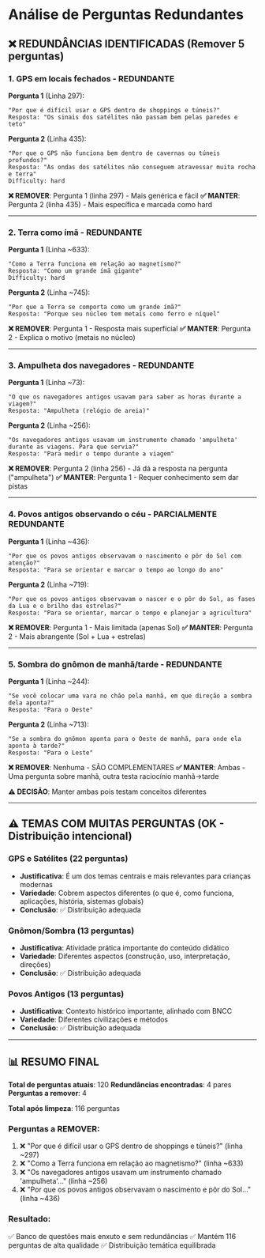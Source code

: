 # Análise de Perguntas Redundantes

## ❌ REDUNDÂNCIAS IDENTIFICADAS (Remover 5 perguntas)

### 1. **GPS em locais fechados** - REDUNDANTE

**Pergunta 1** (Linha 297):
```
"Por que é difícil usar o GPS dentro de shoppings e túneis?"
Resposta: "Os sinais dos satélites não passam bem pelas paredes e teto"
```

**Pergunta 2** (Linha 435):
```
"Por que o GPS não funciona bem dentro de cavernas ou túneis profundos?"
Resposta: "As ondas dos satélites não conseguem atravessar muita rocha e terra"
Difficulty: hard
```

**❌ REMOVER**: Pergunta 1 (linha 297) - Mais genérica e fácil
**✅ MANTER**: Pergunta 2 (linha 435) - Mais específica e marcada como hard

---

### 2. **Terra como ímã** - REDUNDANTE

**Pergunta 1** (Linha ~633):
```
"Como a Terra funciona em relação ao magnetismo?"
Resposta: "Como um grande ímã gigante"
Difficulty: hard
```

**Pergunta 2** (Linha ~745):
```
"Por que a Terra se comporta como um grande ímã?"
Resposta: "Porque seu núcleo tem metais como ferro e níquel"
```

**❌ REMOVER**: Pergunta 1 - Resposta mais superficial
**✅ MANTER**: Pergunta 2 - Explica o motivo (metais no núcleo)

---

### 3. **Ampulheta dos navegadores** - REDUNDANTE

**Pergunta 1** (Linha ~73):
```
"O que os navegadores antigos usavam para saber as horas durante a viagem?"
Resposta: "Ampulheta (relógio de areia)"
```

**Pergunta 2** (Linha ~256):
```
"Os navegadores antigos usavam um instrumento chamado 'ampulheta' durante as viagens. Para que servia?"
Resposta: "Para medir o tempo durante a viagem"
```

**❌ REMOVER**: Pergunta 2 (linha 256) - Já dá a resposta na pergunta ("ampulheta")
**✅ MANTER**: Pergunta 1 - Requer conhecimento sem dar pistas

---

### 4. **Povos antigos observando o céu** - PARCIALMENTE REDUNDANTE

**Pergunta 1** (Linha ~436):
```
"Por que os povos antigos observavam o nascimento e pôr do Sol com atenção?"
Resposta: "Para se orientar e marcar o tempo ao longo do ano"
```

**Pergunta 2** (Linha ~719):
```
"Por que os povos antigos observavam o nascer e o pôr do Sol, as fases da Lua e o brilho das estrelas?"
Resposta: "Para se orientar, marcar o tempo e planejar a agricultura"
```

**❌ REMOVER**: Pergunta 1 - Mais limitada (apenas Sol)
**✅ MANTER**: Pergunta 2 - Mais abrangente (Sol + Lua + estrelas)

---

### 5. **Sombra do gnômon de manhã/tarde** - REDUNDANTE

**Pergunta 1** (Linha ~244):
```
"Se você colocar uma vara no chão pela manhã, em que direção a sombra dela aponta?"
Resposta: "Para o Oeste"
```

**Pergunta 2** (Linha ~713):
```
"Se a sombra do gnômon aponta para o Oeste de manhã, para onde ela aponta à tarde?"
Resposta: "Para o Leste"
```

**❌ REMOVER**: Nenhuma - SÃO COMPLEMENTARES
**✅ MANTER**: Ambas - Uma pergunta sobre manhã, outra testa raciocínio manhã→tarde

**⚠️ DECISÃO**: Manter ambas pois testam conceitos diferentes

---

## ⚠️ TEMAS COM MUITAS PERGUNTAS (OK - Distribuição intencional)

### GPS e Satélites (22 perguntas)
- **Justificativa**: É um dos temas centrais e mais relevantes para crianças modernas
- **Variedade**: Cobrem aspectos diferentes (o que é, como funciona, aplicações, história, sistemas globais)
- **Conclusão**: ✅ Distribuição adequada

### Gnômon/Sombra (13 perguntas)
- **Justificativa**: Atividade prática importante do conteúdo didático
- **Variedade**: Diferentes aspectos (construção, uso, interpretação, direções)
- **Conclusão**: ✅ Distribuição adequada

### Povos Antigos (13 perguntas)
- **Justificativa**: Contexto histórico importante, alinhado com BNCC
- **Variedade**: Diferentes civilizações e métodos
- **Conclusão**: ✅ Distribuição adequada

---

## 📊 RESUMO FINAL

**Total de perguntas atuais**: 120
**Redundâncias encontradas**: 4 pares
**Perguntas a remover**: 4

**Total após limpeza**: 116 perguntas

### Perguntas a REMOVER:
1. ❌ "Por que é difícil usar o GPS dentro de shoppings e túneis?" (linha ~297)
2. ❌ "Como a Terra funciona em relação ao magnetismo?" (linha ~633)
3. ❌ "Os navegadores antigos usavam um instrumento chamado 'ampulheta'..." (linha ~256)
4. ❌ "Por que os povos antigos observavam o nascimento e pôr do Sol..." (linha ~436)

### Resultado:
✅ Banco de questões mais enxuto e sem redundâncias
✅ Mantém 116 perguntas de alta qualidade
✅ Distribuição temática equilibrada
